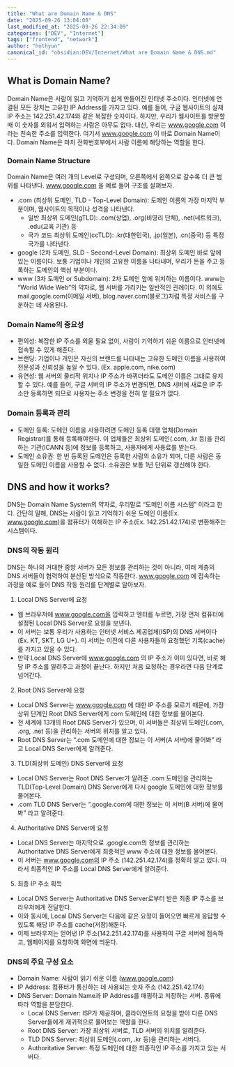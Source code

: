 ```yaml
---
title: "What are Domain Name & DNS"
date: "2025-09-26 13:04:08"
last_modified_at: "2025-09-26 22:34:09"
categories: ["DEV", "Internet"]
tags: ["frontend", "network"]
author: "hothyun"
canonical_id: "obsidian:DEV/Internet/What are Domain Name & DNS.md"
---
```


## What is Domain Name?

Domain Name은 사람이 읽고 기억하기 쉽게 만들어진 인터넷 주소이다.
인터넷에 연결된 모든 장치는 고유한 IP Address를 가지고 있다. 예를 들어, 구글 웹사이트의 실제 IP 주소는 142.251.42.174와 같은 복잡한 숫자이다. 하지만, 우리가 웹사이트를 방문할 때 이 숫자를 외워서 입력하는 사람은 아무도 없다. 대신, 우리는 www.google.com 이라는 친숙한 주소를 입력한다.
여기서 www.google.com 이 바로 Domain Name이다. Domain Name은 마치 전화번호부에서 사람 이름에 해당하는 역할을 한다.

### Domain Name Structure

Domain Name은 여러 개의 Level로 구성되며, 오른쪽에서 왼쪽으로 갈수록 더 큰 범위를 나타낸다.
www.google.com 을 예료 들어 구조를 살펴보자.
- .com (최상위 도메인, TLD - Top-Level Domain): 도메인 이름의 가장 마지막 부분이며, 웹사이트의 목적이나 성격을 나타낸다.
  - 일반 최상위 도메인(gTLD): .com(상업), .org(비영리 단체), .net(네트워크), .edu(교육 기관) 등
  - 국가 코드 최상위 도메인(ccTLD): .kr(대한민국), .jp(일본), .cn(중국) 등 특정 국가를 나타낸다.
- google (2차 도메인, SLD - Second-Level Domain): 최상위 도메인 바로 앞에 있는 이름이다. 보통 기업이나 개인의 고유한 이름을 나타내며, 우리가 돈을 주고 등록하는 도메인의 핵심 부분이다.
- www (3차 도메인 or Subdomain): 2차 도메인 앞에 위치하는 이름이다. www는 “World Wide Web”의 약자로, 웹 서버를 가리키는 일반적인 관례이다. 이 외에도 mail.google.com(이메일 서버), blog.naver.com(블로그)처럼 특정 서비스를 구분하는 데 사용된다.

### Domain Name의 중요성

- 편의성: 복잡한 IP 주소를 외울 필요 없이, 사람이 기억하기 쉬운 이름으로 인터넷에 접속할 수 있게 해준다.
- 브랜딩: 기업이나 개인은 자신의 브랜드를 나타내는 고유한 도메인 이름을 사용하여 전문성과 신뢰성을 높일 수 있다. (Ex.  apple.com, nike.com)
- 유연성: 웹 서버의 물리적 위치나 IP 주소가 바뀌더라도 도메인 이름은 그대로 유지할 수 있다. 예를 들어, 구글 서버의 IP 주소가 변경되면, DNS 서버에 새로운 IP 주소만 등록하면 되므로 사용자는 주소 변경을 전혀 알 필요가 없다.

### Domain 등록과 관리

- 도메인 등록: 도메인 이름을 사용하려면 도메인 등록 대행 업체(Domain Registrar)를 통해 등록해야한다. 이 업체들은 최상위 도메인(.com, .kr 등)을 관리하는 기관(ICANN 등)에 정보를 등록하고, 사용자에게 사용료를 받는다.
- 도메인 소유권: 한 번 등록된 도메인은 등록한 사람의 소유가 되며, 다른 사람은 동일한 도메인 이름을 사용할 수 없다. 소유권은 보통 1년 단위로 갱신해야 한다.

## DNS and how it works?

DNS는 Domain Name System의 약자로, 우리말로 “도메인 이름 시스템” 이라고 한다. 간단히 말해, DNS는 사람이 읽고 기억하기 쉬운 도메인 이름(Ex. www.google.com)을 컴퓨터가 이해하는 IP 주소(Ex. 142.251.42.174)로 변환해주는 시스템이다.

### DNS의 작동 원리

DNS는 하나의 거대한 중앙 서버가 모든 정보를 관리하는 것이 아니라, 여러 계층의 DNS 서버들이 협력하여 분산된 방식으로 작동한다.
www.google.com 에 접속하는 과정을 예로 들어 DNS 작동 원리를 단계별로 알아보자.
1. Local DNS Server에 요청
  - 웹 브라우저에 www.google.com을 입력하고 엔터를 누르면, 가장 먼저 컴퓨터에 설정된 Local DNS Server로 요청을 보낸다.
  - 이 서버는 보통 우리가 사용하는 인터넷 서비스 제공업체(ISP)의 DNS 서버이다 (Ex. KT, SKT, LG U+). 이 서버는 이전에 다른 사용자들이 요청했던 기록(cache)를 가지고 있을 수 있다.
  - 만약 Local DNS Server에 www.google.com 의 IP 주소가 이미 있다면, 바로 해당 IP 주소를 알려주고 과정이 끝난다. 하지만 처음 요청하는 경우라면 다음 단계로 넘어간다.
2. Root DNS Server에 요청
  - Local DNS Server는 www.google.com 에 대한 IP 주소를 모르기 때문에, 가장 상위 단계인 Root DNS Server에게 com 도메인에 대한 정보를 물어본다.
  - 전 세계에 13개의 Root DNS Server가 있으며, 이 서버들은 최상위 도메인(.com, .org, .net 등)을 관리하는 서버의 위치를 알고 있다.
  - Root DNS Server는 “.com 도메인에 대한 정보는 이 서버(A 서버)에 물어봐” 라고 Local DNS Server에게 알려준다.
3. TLD(최상위 도메인) DNS Server에 요청
  - Local DNS Server는 Root DNS Server가 알려준 .com 도메인을 관리하는 TLD(Top-Level Domain) DNS Server에게 다시 google 도메인에 대한 정보를 물어본다.
  - .com TLD DNS Server는 “.google.com에 대한 정보는 이 서버(B 서버)에 물어봐” 라고 알려준다.
4. Authoritative DNS Server에 요청
  - Local DNS Server는 마지막으로 .google.com의 정보를 관리하는 Authoritative DNS Server에게 최종적인 www 주소에 대한 정보를 물어본다.
  - 이 서버는 www.google.com의 IP 주소 (142.251.42.174)를 정확히 알고 있다. 따라서 최종적인 IP 주소를 Local DNS Server에게 알려준다.
5. 최종 IP 주소 획득
  - Local DNS Server는 Authoritative DNS Server로부터 받은 최종 IP 주소를 브라우저에게 전달한다.
  - 이와 동시에, Local DNS Server는 다음에 같은 요청이 들어오면 빠르게 응답할 수 있도록 해당 IP 주소를 cache(저장)해둔다.
  - 이제 브라우저는 얻어낸 IP 주소(142.251.42.174)를 사용하여 구글 서버에 접속하고, 웹페이지를 요청하여 화면에 띄운다.

### DNS의 주요 구성 요소

- Domain Name: 사람이 읽기 쉬운 이름 (www.google.com)
- IP Address: 컴퓨터가 통신하는 데 사용되는 숫자 주소 (142.251.42.174)
- DNS Server: Domain Name과 IP Address를 매핑하고 저장하는 서버. 종류에 따라 역할을 분담한다.
  - Local DNS Server: ISP가 제공하며, 클라이언트의 요청을 받아 다른 DNS Server들에게 재귀적으로 물어보는 역할을 한다.
  - Root DNS Server: 가장 최상위 서버로, TLD 서버의 위치를 알려준다.
  - TLD DNS Server: 최상위 도메인(.com, .kr 등)을 관리하는 서버다.
  - Authoritative Server: 특정 도메인에 대한 최종적인 IP 주소를 가지고 있는 서버다.